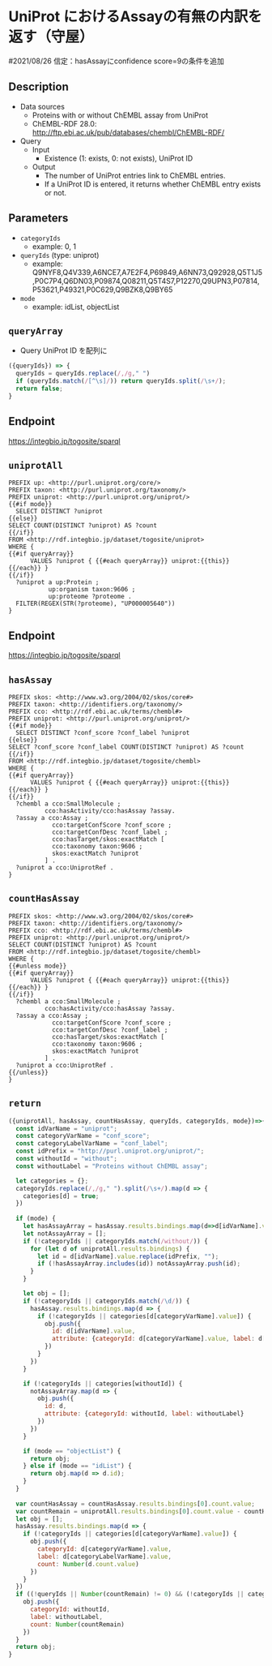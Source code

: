 # UniProt におけるAssayの有無の内訳を返す（守屋）
#2021/08/26 信定：hasAssayにconfidence score=9の条件を追加

## Description
 
- Data sources
    - Proteins with or without ChEMBL assay from UniProt
    - ChEMBL-RDF 28.0: http://ftp.ebi.ac.uk/pub/databases/chembl/ChEMBL-RDF/
- Query
    - Input
        - Existence (1: exists, 0: not exists), UniProt ID
    - Output
        - The number of UniProt entries link to ChEMBL entries.
        - If a UniProt ID is entered, it returns whether ChEMBL entry exists or not.



## Parameters

* `categoryIds`
  * example: 0, 1
* `queryIds` (type: uniprot)
  * example: Q9NYF8,Q4V339,A6NCE7,A7E2F4,P69849,A6NN73,Q92928,Q5T1J5,P0C7P4,Q6DN03,P09874,Q08211,Q5T4S7,P12270,Q9UPN3,P07814,P53621,P49321,P0C629,Q9BZK8,Q9BY65
* `mode`
  * example: idList, objectList

## `queryArray`
- Query UniProt ID を配列に
```javascript
({queryIds}) => {
  queryIds = queryIds.replace(/,/g," ")
  if (queryIds.match(/[^\s]/)) return queryIds.split(/\s+/);
  return false;
}
```

## Endpoint
https://integbio.jp/togosite/sparql

## `uniprotAll`

```sparql
PREFIX up: <http://purl.uniprot.org/core/>
PREFIX taxon: <http://purl.uniprot.org/taxonomy/>
PREFIX uniprot: <http://purl.uniprot.org/uniprot/>
{{#if mode}}
  SELECT DISTINCT ?uniprot
{{else}}
SELECT COUNT(DISTINCT ?uniprot) AS ?count
{{/if}}
FROM <http://rdf.integbio.jp/dataset/togosite/uniprot>
WHERE {
{{#if queryArray}}
      VALUES ?uniprot { {{#each queryArray}} uniprot:{{this}} {{/each}} }
{{/if}}
  ?uniprot a up:Protein ;
           up:organism taxon:9606 ;
           up:proteome ?proteome .
  FILTER(REGEX(STR(?proteome), "UP000005640"))
}
```

## Endpoint
https://integbio.jp/togosite/sparql

## `hasAssay`

```sparql
PREFIX skos: <http://www.w3.org/2004/02/skos/core#>
PREFIX taxon: <http://identifiers.org/taxonomy/>
PREFIX cco: <http://rdf.ebi.ac.uk/terms/chembl#>
PREFIX uniprot: <http://purl.uniprot.org/uniprot/>
{{#if mode}}
  SELECT DISTINCT ?conf_score ?conf_label ?uniprot
{{else}}
SELECT ?conf_score ?conf_label COUNT(DISTINCT ?uniprot) AS ?count
{{/if}}
FROM <http://rdf.integbio.jp/dataset/togosite/chembl>
WHERE {
{{#if queryArray}}
      VALUES ?uniprot { {{#each queryArray}} uniprot:{{this}} {{/each}} }
{{/if}}
  ?chembl a cco:SmallMolecule ;
          cco:hasActivity/cco:hasAssay ?assay.
  ?assay a cco:Assay ;
            cco:targetConfScore ?conf_score ;
            cco:targetConfDesc ?conf_label ;
            cco:hasTarget/skos:exactMatch [
            cco:taxonomy taxon:9606 ;
            skos:exactMatch ?uniprot
          ] . 
  ?uniprot a cco:UniprotRef .
}
```

## `countHasAssay`

```sparql
PREFIX skos: <http://www.w3.org/2004/02/skos/core#>
PREFIX taxon: <http://identifiers.org/taxonomy/>
PREFIX cco: <http://rdf.ebi.ac.uk/terms/chembl#>
PREFIX uniprot: <http://purl.uniprot.org/uniprot/>
SELECT COUNT(DISTINCT ?uniprot) AS ?count
FROM <http://rdf.integbio.jp/dataset/togosite/chembl>
WHERE {
{{#unless mode}}
{{#if queryArray}}
      VALUES ?uniprot { {{#each queryArray}} uniprot:{{this}} {{/each}} }
{{/if}}
  ?chembl a cco:SmallMolecule ;
          cco:hasActivity/cco:hasAssay ?assay.
  ?assay a cco:Assay ;
            cco:targetConfScore ?conf_score ;
            cco:targetConfDesc ?conf_label ;
            cco:hasTarget/skos:exactMatch [
            cco:taxonomy taxon:9606 ;
            skos:exactMatch ?uniprot
          ] . 
  ?uniprot a cco:UniprotRef .
{{/unless}}
}
```
      
## `return`

```javascript
({uniprotAll, hasAssay, countHasAssay, queryIds, categoryIds, mode})=>{
  const idVarName = "uniprot";
  const categoryVarName = "conf_score";
  const categoryLabelVarName = "conf_label";
  const idPrefix = "http://purl.uniprot.org/uniprot/";
  const withoutId = "without";
  const withoutLabel = "Proteins without ChEMBL assay";

  let categories = {};
  categoryIds.replace(/,/g," ").split(/\s+/).map(d => {
    categories[d] = true;
  })
  
  if (mode) {
    let hasAssayArray = hasAssay.results.bindings.map(d=>d[idVarName].value.replace(idPrefix, ""));
    let notAssayArray = [];
    if (!categoryIds || categoryIds.match(/without/)) {
      for (let d of uniprotAll.results.bindings) {
        let id = d[idVarName].value.replace(idPrefix, "");
        if (!hasAssayArray.includes(id)) notAssayArray.push(id);
      }
    }

    let obj = [];    
    if (!categoryIds || categoryIds.match(/\d/)) {
      hasAssay.results.bindings.map(d => {
	    if (!categoryIds || categories[d[categoryVarName].value]) {
	      obj.push({
	        id: d[idVarName].value,
            attribute: {categoryId: d[categoryVarName].value, label: d[categoryLabelVarName].value}
          })
        }
      })
    }

    if (!categoryIds || categories[withoutId]) {
      notAssayArray.map(d => {
        obj.push({
          id: d,
          attribute: {categoryId: withoutId, label: withoutLabel}
        })
      })
    }

    if (mode == "objectList") {
      return obj;
    } else if (mode == "idList") {
	  return obj.map(d => d.id);
    }
  }
  
  var countHasAssay = countHasAssay.results.bindings[0].count.value;
  var countRemain = uniprotAll.results.bindings[0].count.value - countHasAssay;
  let obj = [];
  hasAssay.results.bindings.map(d => {
    if (!categoryIds || categories[d[categoryVarName].value]) {
      obj.push({
        categoryId: d[categoryVarName].value, 
        label: d[categoryLabelVarName].value, 
        count: Number(d.count.value)
      })
    }
  })
  if ((!queryIds || Number(countRemain) != 0) && (!categoryIds || categories[withoutId])) {
    obj.push({
      categoryId: withoutId, 
      label: withoutLabel, 
      count: Number(countRemain)
    })
  }
  return obj;
}
```